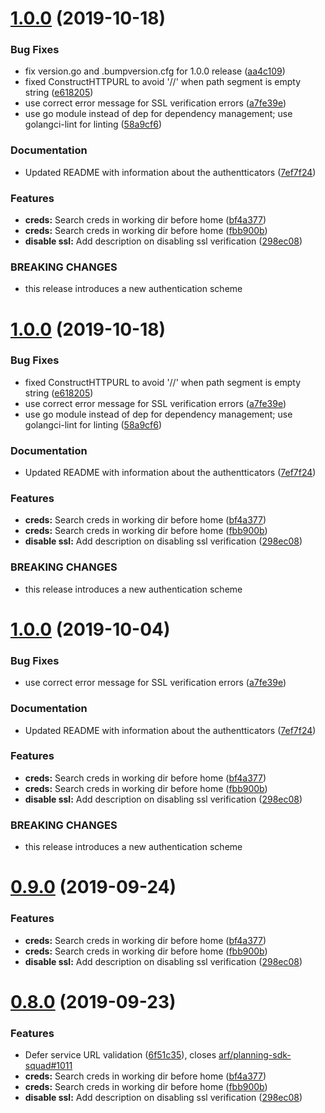 # [1.0.0](https://github.com/IBM/go-sdk-core/compare/v0.8.0...v1.0.0) (2019-10-18)


### Bug Fixes

* fix version.go and .bumpversion.cfg for 1.0.0 release ([aa4c109](https://github.com/IBM/go-sdk-core/commit/aa4c109b297d1b6f7609db9229c9787b6c1bbff3))
* fixed ConstructHTTPURL to avoid '//' when path segment is empty string ([e618205](https://github.com/IBM/go-sdk-core/commit/e61820596fbab3d475f4c2ba1d4417d755b78557))
* use correct error message for SSL verification errors ([a7fe39e](https://github.com/IBM/go-sdk-core/commit/a7fe39e583b97ce8ed56edb6784d0814d69ce64e))
* use go module instead of dep for dependency management; use golangci-lint for linting ([58a9cf6](https://github.com/IBM/go-sdk-core/commit/58a9cf666216ab4a420b686347f5e050e78ef975))


### Documentation

* Updated README with information about the authentticators ([7ef7f24](https://github.com/IBM/go-sdk-core/commit/7ef7f247f22b6fce6cdb73ceb182056df0d9c02a))


### Features

* **creds:** Search creds in working dir before home ([bf4a377](https://github.com/IBM/go-sdk-core/commit/bf4a377b13850c10b49d77fa0b153840ca8d63a3))
* **creds:** Search creds in working dir before home ([fbb900b](https://github.com/IBM/go-sdk-core/commit/fbb900b96404b55ffe1938353209bddef219ab9d))
* **disable ssl:** Add description on disabling ssl verification ([298ec08](https://github.com/IBM/go-sdk-core/commit/298ec086f529be78b37697e2dd2180cbda86eef2))


### BREAKING CHANGES

* this release introduces a new authentication scheme

# [1.0.0](https://github.com/IBM/go-sdk-core/compare/v0.8.0...v1.0.0) (2019-10-18)


### Bug Fixes

* fixed ConstructHTTPURL to avoid '//' when path segment is empty string ([e618205](https://github.com/IBM/go-sdk-core/commit/e61820596fbab3d475f4c2ba1d4417d755b78557))
* use correct error message for SSL verification errors ([a7fe39e](https://github.com/IBM/go-sdk-core/commit/a7fe39e583b97ce8ed56edb6784d0814d69ce64e))
* use go module instead of dep for dependency management; use golangci-lint for linting ([58a9cf6](https://github.com/IBM/go-sdk-core/commit/58a9cf666216ab4a420b686347f5e050e78ef975))


### Documentation

* Updated README with information about the authentticators ([7ef7f24](https://github.com/IBM/go-sdk-core/commit/7ef7f247f22b6fce6cdb73ceb182056df0d9c02a))


### Features

* **creds:** Search creds in working dir before home ([bf4a377](https://github.com/IBM/go-sdk-core/commit/bf4a377b13850c10b49d77fa0b153840ca8d63a3))
* **creds:** Search creds in working dir before home ([fbb900b](https://github.com/IBM/go-sdk-core/commit/fbb900b96404b55ffe1938353209bddef219ab9d))
* **disable ssl:** Add description on disabling ssl verification ([298ec08](https://github.com/IBM/go-sdk-core/commit/298ec086f529be78b37697e2dd2180cbda86eef2))


### BREAKING CHANGES

* this release introduces a new authentication scheme

# [1.0.0](https://github.com/IBM/go-sdk-core/compare/v0.8.0...v1.0.0) (2019-10-04)


### Bug Fixes

* use correct error message for SSL verification errors ([a7fe39e](https://github.com/IBM/go-sdk-core/commit/a7fe39e))


### Documentation

* Updated README with information about the authentticators ([7ef7f24](https://github.com/IBM/go-sdk-core/commit/7ef7f24))


### Features

* **creds:** Search creds in working dir before home ([bf4a377](https://github.com/IBM/go-sdk-core/commit/bf4a377))
* **creds:** Search creds in working dir before home ([fbb900b](https://github.com/IBM/go-sdk-core/commit/fbb900b))
* **disable ssl:** Add description on disabling ssl verification ([298ec08](https://github.com/IBM/go-sdk-core/commit/298ec08))


### BREAKING CHANGES

* this release introduces a new authentication scheme

# [0.9.0](https://github.com/IBM/go-sdk-core/compare/v0.8.0...v0.9.0) (2019-09-24)


### Features

* **creds:** Search creds in working dir before home ([bf4a377](https://github.com/IBM/go-sdk-core/commit/bf4a377))
* **creds:** Search creds in working dir before home ([fbb900b](https://github.com/IBM/go-sdk-core/commit/fbb900b))
* **disable ssl:** Add description on disabling ssl verification ([298ec08](https://github.com/IBM/go-sdk-core/commit/298ec08))

# [0.8.0](https://github.com/IBM/go-sdk-core/compare/v0.7.0...v0.8.0) (2019-09-23)


### Features

* Defer service URL validation ([6f51c35](https://github.com/IBM/go-sdk-core/commit/6f51c35)), closes [arf/planning-sdk-squad#1011](https://github.com/arf/planning-sdk-squad/issues/1011)
* **creds:** Search creds in working dir before home ([bf4a377](https://github.com/IBM/go-sdk-core/commit/bf4a377))
* **creds:** Search creds in working dir before home ([fbb900b](https://github.com/IBM/go-sdk-core/commit/fbb900b))
* **disable ssl:** Add description on disabling ssl verification ([298ec08](https://github.com/IBM/go-sdk-core/commit/298ec08))
